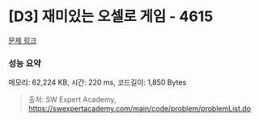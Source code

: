 # [D3] 재미있는 오셀로 게임 - 4615 

[문제 링크](https://swexpertacademy.com/main/code/problem/problemDetail.do?contestProbId=AWQmA4uK8ygDFAXj) 

### 성능 요약

메모리: 62,224 KB, 시간: 220 ms, 코드길이: 1,850 Bytes



> 출처: SW Expert Academy, https://swexpertacademy.com/main/code/problem/problemList.do
